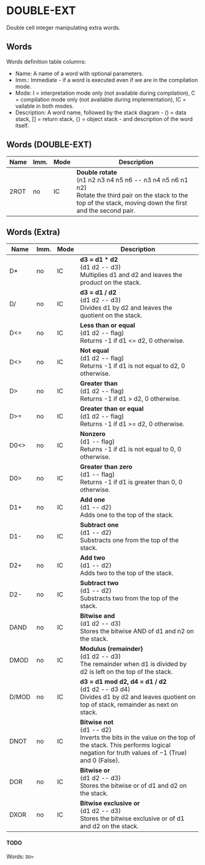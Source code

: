 ﻿# DOUBLE-EXT

Double cell integer manipulating extra words.

## Words

Words definition table columns:

- Name: A name of a word with optional parameters.
- Imm.: Immediate - if a word is executed even if we are in the compilation mode.
- Mode: I = interpretation mode only (not available during compilation), C = compilation mode only
  (not available during implementation), IC = vailable in both modes.
- Description: A word name, followed by the stack diagram - () = data stack, [] = return stack, {} = object stack - and description of the word itself.

## Words (DOUBLE-EXT)

| Name     | Imm. | Mode | Description |
| ---      | ---  | ---  | --- |
| 2ROT     | no   | IC   | **Double rotate**<br>(n1 n2 n3 n4 n5 n6 -- n3 n4 n5 n6 n1 n2)<br>Rotate the third pair on the stack to the top of the stack, moving down the first and the second pair. |

## Words (Extra)

| Name     | Imm. | Mode | Description |
| ---      | ---  | ---  | --- |
| D*       | no   | IC   | **d3 = d1 * d2**<br>(d1 d2 -- d3)<br>Multiplies d1 and d2 and leaves the product on the stack. |
| D/       | no   | IC   | **d3 = d1 / d2**<br>(d1 d2 -- d3)<br>Divides d1 by d2 and leaves the quotient on the stack. |
| D<=      | no   | IC   | **Less than or equal**<br>(d1 d2 -- flag)<br>Returns -1 if d1 <= d2, 0 otherwise. |
| D<>      | no   | IC   | **Not equal**<br>(d1 d2 -- flag)<br>Returns -1 if d1 is not equal to d2, 0 otherwise. |
| D>       | no   | IC   | **Greater than**<br>(d1 d2 -- flag)<br>Returns -1 if d1 > d2, 0 otherwise. |
| D>=      | no   | IC   | **Greater than or equal**<br>(d1 d2 -- flag)<br>Returns -1 if d1 >= d2, 0 otherwise. |
| D0<>     | no   | IC   | **Nonzero**<br>(d1 -- flag)<br>Returns -1 if d1 is not equal to 0, 0 otherwise. |
| D0>      | no   | IC   | **Greater than zero**<br>(d1 -- flag)<br>Returns -1 if d1 is greater than 0, 0 otherwise. |
| D1+      | no   | IC   | **Add one**<br>(d1 -- d2)<br>Adds one to the top of the stack. |
| D1-      | no   | IC   | **Subtract one**<br>(d1 -- d2)<br>Substracts one from the top of the stack. |
| D2+      | no   | IC   | **Add two**<br>(d1 -- d2)<br>Adds two to the top of the stack. |
| D2-      | no   | IC   | **Subtract two**<br>(d1 -- d2)<br>Substracts two from the top of the stack. |
| DAND     | no   | IC   | **Bitwise and**<br>(d1 d2 -- d3)<br>Stores the bitwise AND of d1 and n2 on the stack. |
| DMOD     | no   | IC   | **Modulus (remainder)**<br>(d1 d2 -- d3)<br>The remainder when d1 is divided by d2 is left on the top of the stack. |
| D/MOD    | no   | IC   | **d3 = d1 mod d2, d4 = d1 / d2**<br>(d1 d2 -- d3 d4)<br>Divides d1 by d2 and leaves quotient on top of stack, remainder as next on stack. |
| DNOT     | no   | IC   | **Bitwise not**<br>(d1 -- d2)<br>Inverts the bits in the value on the top of the stack. This performs logical negation for truth values of −1 (True) and 0 (False). |
| DOR      | no   | IC   | **Bitwise or**<br>(d1 d2 -- d3)<br>Stores the bitwise or of d1 and d2 on the stack. |
| DXOR     | no   | IC   | **Bitwise exclusive or**<br>(d1 d2 -- d3)<br>Stores the bitwise exclusive or of d1 and d2 on the stack. |

#### TODO

Words: `DU<`

